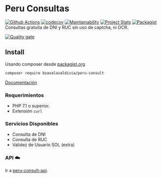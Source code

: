 # Peru Consultas
[![Github Actions](https://github.com/giansalex/peru-consult/workflows/CI/badge.svg)](https://github.com/giansalex/peru-consult/actions)
[![codecov](https://codecov.io/gh/giansalex/peru-consult/branch/master/graph/badge.svg)](https://codecov.io/gh/giansalex/peru-consult)
[![Maintainability](https://api.codeclimate.com/v1/badges/c307caea39f1101cbc5d/maintainability)](https://codeclimate.com/github/giansalex/peru-consult/maintainability)
[![Project Stats](https://www.openhub.net/p/peru-consult/widgets/project_thin_badge.gif)](https://www.openhub.net/p/peru-consult)
[![Packagist](https://img.shields.io/packagist/v/giansalex/peru-consult.svg?style=flat-square)](https://packagist.org/packages/giansalex/peru-consult)  
Consultas gratuita de DNI y RUC sin uso de captcha, ni OCR.

[![Quality gate](https://sonarcloud.io/api/project_badges/quality_gate?project=giansalex_peru-consult)](https://sonarcloud.io/dashboard?id=giansalex_peru-consult) 

## Install
Usando composer desde [packagist.org](https://packagist.org/packages/giansalex/peru-consult)
```bash
composer require bzavalavaldivia/peru-consult
```
[Documentación](https://giansalex.github.io/peru-consult/)

### Requerimientos
- PHP 7.1 o superior.
- Extensión `curl`

### Servicios Disponibles
- Consulta de DNI
- Consulta de RUC
- Validez de Usuario SOL (extra)

### API :cloud:
Ir a [peru-consult-api](https://github.com/giansalex/peru-consult-api).  
